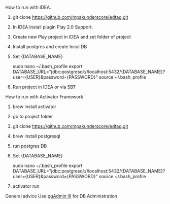 How to run with IDEA.

1. git clone https://github.com/mpakunderscore/edtag.git
2. In IDEA install plugin Play 2.0 Support.
3. Create new Play project in IDEA and set folder of project
4. Install postgres and create local DB
5. Set {DATABASE_NAME} 

    sudo nano ~/.bash_profile
    export DATABASE_URL="jdbc:postgresql://localhost:5432/{DATABASE_NAME}?user={USER}&password={PASSWORD}"
    source ~/.bash_profile


6. Run project in IDEA or via SBT

How to run with Activator Framework

1. brew install activator
2. go to project folder
3. git clone https://github.com/mpakunderscore/edtag.git
3. brew install postgresql
4. run postgres DB
5. Set {DATABASE_NAME} 

    sudo nano ~/.bash_profile
    export DATABASE_URL="jdbc:postgresql://localhost:5432/{DATABASE_NAME}?user={USER}&password={PASSWORD}"
    source ~/.bash_profile

6. activator run

General advice
Use <a href="pgAdmin ">pgAdmin III</a> for DB Administration

